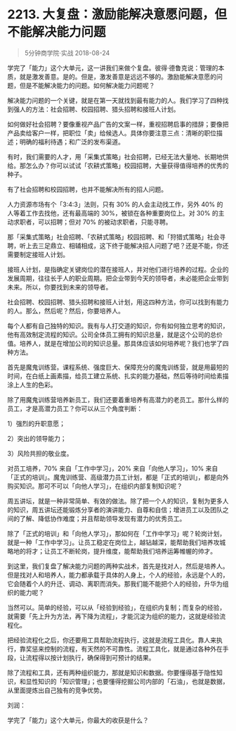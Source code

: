 # 2213. 大复盘：激励能解决意愿问题，但不能解决能力问题
> 5分钟商学院·实战
2018-08-24

学完了「能力」这个大单元，这一讲我们来做个复盘。彼得·德鲁克说：管理的本质，就是激发善意。是的。但是，激发善意是远远不够的。激励能解决意愿的问题，但是不能解决能力的问题。如何解决能力问题呢？

解决能力问题的一个关键，就是在第一天就找到最有能力的人。我们学习了四种找到强人的方法：社会招聘、校园招聘、猎头招聘和接班人计划。

如何做好社会招聘？要像重视产品广告的文案一样，重视招聘启事的措辞；要像把产品卖给客户一样，把职位「卖」给候选人。具体你要注意三点：清晰的职位描述；明确的福利待遇；和广泛的发布渠道。

有时，我们需要的人才，用「采集式策略」社会招聘，已经无法大量地、长期地供给。那怎么办？你可以试试「农耕式策略」校园招聘，大量获得值得培养的优秀的种子。

有了社会招聘和校园招聘，也并不能解决所有的招人问题。

人力资源市场有个「3:4:3」法则，只有 30% 的人会主动找工作，另外 40% 的人等着工作去找他，还有最高端的 30%，被锁在各种重要岗位上。对 30% 的主动求职者，可以招聘；但对 70% 的被动求职者，只能寻聘。

那「采集式策略」社会招聘、「农耕式策略」校园招聘、和「狩猎式策略」社会寻聘，听上去三足鼎立、相辅相成，这下终于能解决招人问题了吧？还是不能，你还需要制定接班人计划。

接班人计划，是指确定关键岗位的潜在接班人，并对他们进行培养的过程。企业的发展周期，往往长于人的职业周期。把企业带到今天的领导者，未必能把企业带到未来。所以，你要找到未来的领导者。

社会招聘、校园招聘、猎头招聘和接班人计划，用这四种方法，你可以找到有能力的人。那么，然后呢？然后，你要培养人。

每个人都有自己独特的知识。我有与人打交道的知识，你有如何独立思考的知识，他有高效制定流程的知识。公司全体员工拥有的知识总量，就是这个公司的总价值。培养人，就是在增加公司的知识总量。那具体应该如何培养呢？我们也学了四种方法。

首先是魔鬼训练营。课程系统、强度巨大、保障充分的魔鬼训练营，就是用最短的时间，在白纸上画素描，给员工建立系统、扎实的能力基础，然后等待时间给素描涂上人生的色彩。

除了用魔鬼训练营培养新员工，我们还要着重培养有高潜力的老员工。那什么样的员工，才是高潜力员工？你可以从三个角度判断：

1）强烈的升职意愿；

2）突出的领导能力；

3）风险共担的敬业度。

对员工培养，70% 来自「工作中学习」，20% 来自「向他人学习」，10% 来自「正式的培训」。魔鬼训练营、高级潜力员工计划，都是「正式的培训」，都是向外购买知识。那可不可以「向他人学习」，在组织内部复制知识呢？

周五讲坛，就是一种非常简单、有效的做法。除了把一个人的知识，复制为更多人的知识，周五讲坛还能锻炼分享者的演讲能力、自尊和自信；增进员工以及团队之间的了解、降低协作难度；并且帮助领导发现有潜力的优秀员工。

除了「正式的培训」和「向他人学习」，那如何在「工作中学习」呢？轮岗计划，就是一种「工作中学习」。让员工稳定在岗位上，越钻越深，能帮助我们培养攻城略地的将才；让员工不断轮岗，提升维度，能帮助我们培养运筹帷幄的帅才。

到这里，我们复盘了解决能力问题的两种实战术，首先是找对人，然后是培养人。但是找对人和培养人，能力都承载于具体的人身上，个人的经验，永远是个人的，它会随着个人的升迁、调动、离职而消失。那我们能不能把个人的经验，升华为组织的能力呢？

当然可以。简单的经验，可以从「经验到经验」，在组织内复制；而复杂的经验，就需要「先上升为方法，再下降为流程」，才能沉淀为组织的能力，这就是经验流程化。

把经验流程化之后，你还要用工具帮助流程执行，这就是流程工具化。靠人来执行，靠奖惩来控制的流程，有天然的不可靠性。流程工具化，就是通过各种外在手段，让流程得以按计划执行，确保得到可预计的结果。

除了流程和工具，还有两种组织能力，那就是知识和数据。你要懂得基于隐性知识，和显性知识的「知识管理」；也要懂得挖掘公司内部的「石油」，也就是数据，从里面提炼出自己独有的竞争优势。

刘润：

学完了「能力」这个大单元，你最大的收获是什么？


